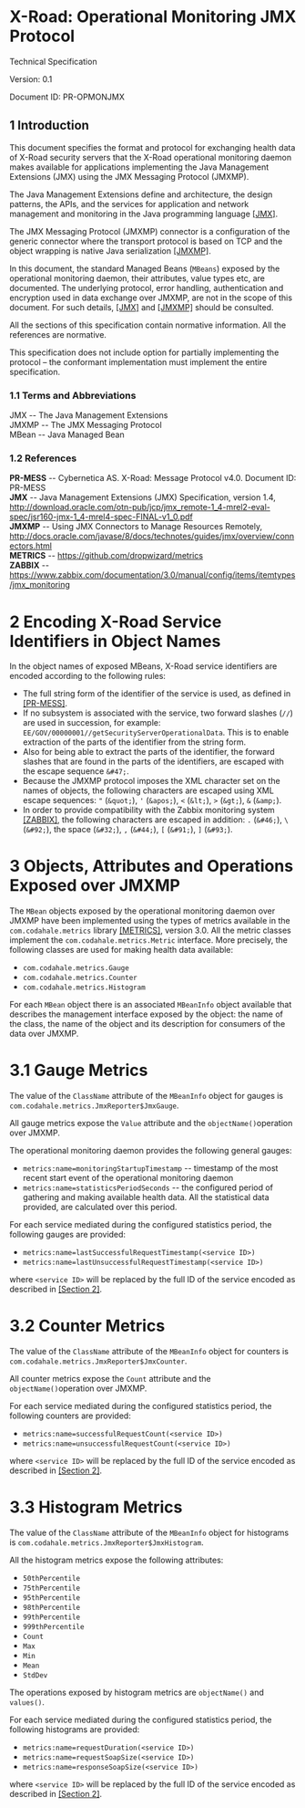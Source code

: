 # X-Road: Operational Monitoring JMX Protocol

Technical Specification

Version: 0.1

Document ID: PR-OPMONJMX

## 1 Introduction

This document specifies the format and protocol for exchanging health data of X-Road security servers that the X-Road operational monitoring daemon makes available for applications implementing the Java Management Extensions (JMX) using the JMX Messaging Protocol (JMXMP).

The Java Management Extensions define and architecture, the design patterns, the APIs, and the services for application and network management and monitoring in the Java programming language [[JMX]](#Ref_JMX).

The JMX Messaging Protocol (JMXMP) connector is a configuration of the generic connector where the transport protocol is based on TCP and the object wrapping is native Java serialization [[JMXMP]](#Ref_JMXMP).

In this document, the standard Managed Beans (`MBeans`) exposed by the operational monitoring daemon, their attributes, value types etc, are documented. The underlying protocol, error handling, authentication and encryption used in data exchange over JMXMP, are not in the scope of this document. For such details, [[JMX]](#Ref_JMX) and [[JMXMP]](#Ref_JMXMP) should be consulted.

All the sections of this specification contain normative information. All the references are normative.

This specification does not include option for partially implementing the protocol – the conformant implementation must implement the entire specification.

### 1.1 Terms and Abbreviations

JMX -- The Java Management Extensions  
JMXMP -- The JMX Messaging Protocol  
MBean -- Java Managed Bean  

### 1.2 References

<a name="Ref_PR-MESS"></a>**PR-MESS** -- Cybernetica AS. X-Road: Message Protocol v4.0. Document ID: PR-MESS  
<a name="Ref_JMX"></a>**JMX** -- Java Management Extensions (JMX) Specification, version 1.4, http://download.oracle.com/otn-pub/jcp/jmx_remote-1_4-mrel2-eval-spec/jsr160-jmx-1_4-mrel4-spec-FINAL-v1_0.pdf  
<a name="Ref_JMXMP"></a>**JMXMP** -- Using JMX Connectors to Manage Resources Remotely, http://docs.oracle.com/javase/8/docs/technotes/guides/jmx/overview/connectors.html  
<a name="Ref_METRICS"></a>**METRICS** -- https://github.com/dropwizard/metrics  
<a name="Ref_ZABBIX"></a>**ZABBIX** -- https://www.zabbix.com/documentation/3.0/manual/config/items/itemtypes/jmx_monitoring

<a name="section_2"></a>
# 2 Encoding X-Road Service Identifiers in Object Names

In the object names of exposed MBeans, X-Road service identifiers are encoded according to the following rules:

* The full string form of the identifier of the service is used, as defined in [[PR-MESS]]("Ref_PR-MESS").
* If no subsystem is associated with the service, two forward slashes (`//`) are used in succession, for example: `EE/GOV/00000001//getSecurityServerOperationalData`. This is to enable extraction of the parts of the identifier from the string form.
* Also for being able to extract the parts of the identifier, the forward slashes that are found in the parts of the identifiers, are escaped with the escape sequence `&#47;`.
* Because the JMXMP protocol imposes the XML character set on the names of objects, the following characters are escaped using XML escape sequences: `"` (`&quot;`), `'` (`&apos;`), `<` (`&lt;`), `>` (`&gt;`), `&` (`&amp;`).
* In order to provide compatibility with the Zabbix monitoring system [[ZABBIX]]("Ref_ZABBIX"), the following characters are escaped in addition: `.` (`&#46;`), `\` (`&#92;`), the space (`&#32;`), `,` (`&#44;`), `[` (`&#91;`), `]` (`&#93;`).

# 3 Objects, Attributes and Operations Exposed over JMXMP

The `MBean` objects exposed by the operational monitoring daemon over JMXMP have been implemented using the types of metrics available in the `com.codahale.metrics` library [[METRICS]](#Ref_METRICS), version 3.0. All the metric classes implement the `com.codahale.metrics.Metric` interface. More precisely, the following classes are used for making health data available:

* `com.codahale.metrics.Gauge`  
* `com.codahale.metrics.Counter`  
* `com.codahale.metrics.Histogram`  

For each `MBean` object there is an associated `MBeanInfo` object available that describes the management interface exposed by the object: the name of the class, the name of the object and its description for consumers of the data over JMXMP.

# 3.1 Gauge Metrics

The value of the `ClassName` attribute of the `MBeanInfo` object for gauges is `com.codahale.metrics.JmxReporter$JmxGauge`.

All gauge metrics expose the `Value` attribute and the `objectName()`operation over JMXMP.

The operational monitoring daemon provides the following general gauges:
* `metrics:name=monitoringStartupTimestamp` -- timestamp of the most recent start event of the operational monitoring daemon
* `metrics:name=statisticsPeriodSeconds` -- the configured period of gathering and making available health data. All the statistical data provided, are calculated over this period.

For each service mediated during the configured statistics period, the following gauges are provided:
* `metrics:name=lastSuccessfulRequestTimestamp(<service ID>)`    
* `metrics:name=lastUnsuccessfulRequestTimestamp(<service ID>)`  

where `<service ID>` will be replaced by the full ID of the service encoded as described in [[Section 2]](#section_2).

# 3.2 Counter Metrics

The value of the `ClassName` attribute of the `MBeanInfo` object for counters is `com.codahale.metrics.JmxReporter$JmxCounter`.

All counter metrics expose the `Count` attribute and the `objectName()`operation over JMXMP.

For each service mediated during the configured statistics period, the following counters are provided:
* `metrics:name=successfulRequestCount(<service ID>)`  
* `metrics:name=unsuccessfulRequestCount(<service ID>)`  

where `<service ID>` will be replaced by the full ID of the service encoded as described in [[Section 2]](#section_2).

# 3.3 Histogram Metrics

The value of the `ClassName` attribute of the `MBeanInfo` object for histograms is `com.codahale.metrics.JmxReporter$JmxHistogram`.

All the histogram metrics expose the following attributes:
* `50thPercentile`  
* `75thPercentile`  
* `95thPercentile`  
* `98thPercentile`  
* `99thPercentile`  
* `999thPercentile`  
* `Count`  
* `Max`  
* `Min`  
* `Mean`  
* `StdDev`  

The operations exposed by histogram metrics are `objectName()` and `values()`.

For each service mediated during the configured statistics period, the following histograms are provided:

* `metrics:name=requestDuration(<service ID>)`  
* `metrics:name=requestSoapSize(<service ID>)`  
* `metrics:name=responseSoapSize(<service ID>)`  

where `<service ID>` will be replaced by the full ID of the service encoded as described in [[Section 2]](#section_2).

